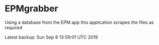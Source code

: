 # EPMgrabber
Using a database from the EPM app this application scrapes the files as required


Latest backup: Sun Sep 8 13:59:01 UTC 2019
